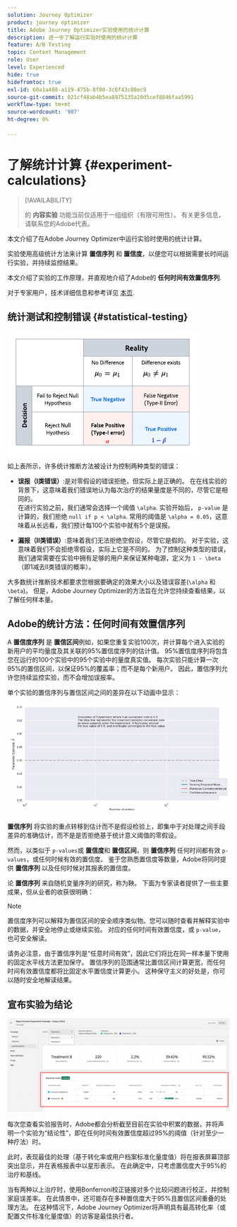 ```yaml
---
solution: Journey Optimizer
product: journey optimizer
title: Adobe Journey Optimizer实验使用的统计计算
description: 进一步了解运行实验时使用的统计计算
feature: A/B Testing
topic: Content Management
role: User
level: Experienced
hide: true
hidefromtoc: true
exl-id: 60a1a488-a119-475b-8f80-3c6f43c80ec9
source-git-commit: 021cf48ab4b5ea8975135a20d5cef8846faa5991
workflow-type: tm+mt
source-wordcount: '907'
ht-degree: 0%

---
```


# 了解统计计算 {#experiment-calculations}

>[!AVAILABILITY]
>
>的 **内容实验** 功能当前仅适用于一组组织（有限可用性）。 有关更多信息，请联系您的Adobe代表。

本文介绍了在Adobe Journey Optimizer中运行实验时使用的统计计算。

实验使用高级统计方法来计算 **置信序列** 和 **置信度**，以便您可以根据需要长时间运行实验，并持续监控结果。

本文介绍了实验的工作原理，并直观地介绍了Adobe的 **任何时间有效置信序列**.

对于专家用户，技术详细信息和参考详见 [本页](../campaigns/assets/confidence_sequence_technical_details.pdf).

## 统计测试和控制错误 {#statistical-testing}

![](assets/technote_1.png)

如上表所示，许多统计推断方法被设计为控制两种类型的错误：

* **误报（I类错误）**:是对零假设的错误拒绝，但实际上是正确的。 在在线实验的背景下，这意味着我们错误地认为每次治疗的结果量度是不同的，尽管它是相同的。
   </br>在进行实验之前，我们通常会选择一个阈值 `\alpha`. 实验开始后， `p-value` 是计算的，我们拒绝 `null if p < \alpha`. 常用的阈值是 `\alpha = 0.05`，这意味着从长远看，我们预计每100个实验中就有5个是误报。

* **漏报（II类错误）**:意味着我们无法拒绝空假设，尽管它是假的。 对于实验，这意味着我们不会拒绝零假设，实际上它是不同的。 为了控制这种类型的错误，我们通常需要在实验中拥有足够的用户来保证某种电源，定义为 `1 - \beta`（即1减去II类错误的概率）。

大多数统计推断技术都要求您根据要确定的效果大小以及错误容差(`\alpha` 和 `\beta`)。 但是，Adobe Journey Optimizer的方法旨在允许您持续查看结果，以了解任何样本量。

## Adobe的统计方法：任何时间有效置信序列

A **置信度序列** 是 **置信区间**&#x200B;例如，如果您重复实验100次，并计算每个进入实验的新用户的平均量度及其关联的95%置信度序列的估计值。 95%置信度序列将包含您在运行的100个实验中的95个实验中的量度真实值。 每次实验只能计算一次95%的置信区间，以保证95%的覆盖率；而不是每个新用户。 因此，置信序列允许您持续监控实验，而不会增加误报率。

单个实验的置信序列与置信区间之间的差异在以下动画中显示：

![](assets/technote_2.gif)

**置信序列** 将实验的重点转移到估计而不是假设检验上，即集中于对处理之间手段差异的准确估计，而不是是否拒绝基于统计意义阈值的零假设。

然而，以类似于 `p-values`或 **置信度**&#x200B;和 **置信区间**，则 **置信序列** 任何时间都有效 `p-values`，或任何时候有效的置信度。 鉴于您熟悉置信度等数量，Adobe将同时提供 **置信序列** 以及任何时候对其报表的置信度。

论 **置信序列** 来自随机变量序列的研究，称为鞅。 下面为专家读者提供了一些主要成果，但从业者的收获很明确：

>[!NOTE]
>
>置信度序列可以解释为置信区间的安全顺序类似物。您可以随时查看并解释实验中的数据，并安全地停止或继续实验。 对应的任何时间有效置信度，或 `p-value`，也可安全解读。

请务必注意，由于置信序列是“任意时间有效”，因此它们将比在同一样本量下使用的固定水平线方法更加保守。 置信序列的范围通常比置信区间计算更宽，而任何时间有效置信度都将比固定水平置信度计算更小。 这种保守主义的好处是，你可以随时安全地解读结果。

## 宣布实验为结论

![](assets/experimentation_report_2.png)

每次您查看实验报告时，Adobe都会分析截至目前在实验中积累的数据，并将声明一个实验为“结论性”，即在任何时间有效置信度超过95%的阈值（针对至少一种疗法）时。

此时，表现最佳的处理（基于转化率或用户档案标准化量度值）将在报表屏幕顶部突出显示，并在表格报表中以星形表示。 在此确定中，只考虑置信度大于95%的治疗和基线。

当有两种以上治疗时，使用Bonferroni校正链接对多个比较问题进行校正，并控制家庭误差率。 在此情景中，还可能存在多种置信度大于95%且置信区间重叠的处理方法。 在这种情况下，Adobe Journey Optimizer将声明具有最高转化率（或配置文件标准化量度值）的访客是最佳执行者。
